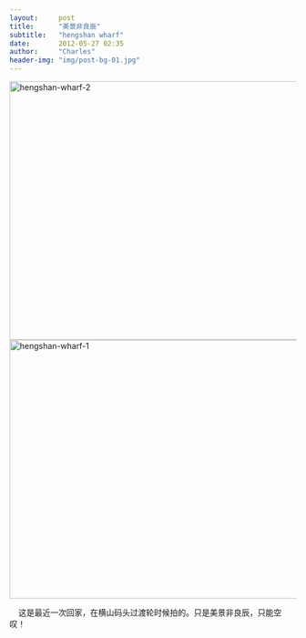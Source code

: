 ```yaml
---
layout:     post
title:      "美景非良辰"
subtitle:   "hengshan wharf"
date:       2012-05-27 02:35
author:     "Charles"
header-img: "img/post-bg-01.jpg"
---
```


<a href="http://esp4u.org/wp-content/uploads/2012/05/hengshanwharf2.jpg"><img style="border-bottom: 0px; border-left: 0px; display: inline; border-top: 0px; border-right: 0px" title="hengshan-wharf-2" border="0" alt="hengshan-wharf-2" src="http://esp4u.org/wp-content/uploads/2012/05/hengshanwharf2_thumb.jpg" width="604" height="454" /></a> <a href="http://esp4u.org/wp-content/uploads/2012/05/hengshanwharf1.jpg"><img style="border-bottom: 0px; border-left: 0px; display: inline; border-top: 0px; border-right: 0px" title="hengshan-wharf-1" border="0" alt="hengshan-wharf-1" src="http://esp4u.org/wp-content/uploads/2012/05/hengshanwharf1_thumb.jpg" width="604" height="454" /></a>   <p></p>  <p></p>  <p>&#160;&#160;&#160; 这是最近一次回家，在横山码头过渡轮时候拍的。只是美景非良辰，只能空叹！</p>